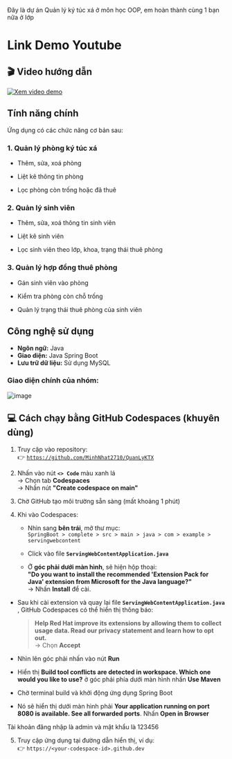 Đây là dự án Quản lý ký túc xá ở môn học OOP, em hoàn thành cùng 1 bạn nữa ở lớp

# **Link Demo Youtube**
## 🎬 Video hướng dẫn
[![Xem video demo](https://img.youtube.com/vi/m_0j-hbpx-w/0.jpg)](https://www.youtube.com/watch?v=m_0j-hbpx-w)



## Tính năng chính
Ứng dụng có các chức năng cơ bản sau:

### **1. Quản lý phòng ký túc xá**

-   Thêm, sửa, xoá phòng
    
-   Liệt kê thông tin phòng
    
-   Lọc phòng còn trống hoặc đã thuê
    

### **2. Quản lý sinh viên**

-   Thêm, sửa, xoá thông tin sinh viên
    
-   Liệt kê sinh viên
    
-   Lọc sinh viên theo lớp, khoa, trạng thái thuê phòng
    

### **3. Quản lý hợp đồng thuê phòng**

-   Gán sinh viên vào phòng
    
-   Kiểm tra phòng còn chỗ trống
    
-   Quản lý trạng thái thuê phòng của sinh viên
    
## Công nghệ sử dụng
- **Ngôn ngữ:** Java
- **Giao diện:** Java Spring Boot
- **Lưu trữ dữ liệu:** Sử dụng MySQL



### **Giao diện chính của nhóm:**

![image](https://github.com/user-attachments/assets/bfcff7fb-f160-466c-81f8-88ff690eb858)

## 💻 Cách chạy bằng GitHub Codespaces (khuyên dùng) 
1.  Truy cập vào repository:  
    👉 [`https://github.com/MinhNhat2710/QuanLyKTX`](https://github.com/MinhNhat2710/QuanLyKTX)
    
2.  Nhấn vào nút **`<> Code`** màu xanh lá  
    → Chọn tab **Codespaces**  
    → Nhấn nút **"Create codespace on main"**
    
3.  Chờ GitHub tạo môi trường sẵn sàng (mất khoảng 1 phút)
    
4.  Khi vào Codespaces:
    
    -   Nhìn sang **bên trái**, mở thư mục:  
        `SpringBoot > complete > src > main > java > com > example > servingwebcontent`
        
    -   Click vào file **`ServingWebContentApplication.java`**
        
    -   Ở **góc phải dưới màn hình**, sẽ hiện hộp thoại:  
        **"Do you want to install the recommended 'Extension Pack for Java' extension from Microsoft for the Java language?"**  
        → Nhấn **Install** để cài.
        
-   Sau khi cài extension và quay lại file **`ServingWebContentApplication.java`** , GitHub Codespaces có thể hiển thị thông báo:
    
    > **Help Red Hat improve its extensions by allowing them to collect usage data. Read our privacy statement and learn how to opt out.**  
    > → Chọn **Accept** 
    
-   Nhìn lên góc phải nhấn vào nút **Run**
- Hiển thị **Build tool conflicts are detected in workspace. Which one would you like to use?** ở góc phải phía dưới màn hình nhấn **Use Maven**
    
-   Chờ terminal build và khởi động ứng dụng Spring Boot
    
-  Nó sẽ hiển thị dưới màn hình phải  **Your application running on port 8080 is available. See all forwarded ports**. Nhấn **Open in Browser**

Tài khoản đăng nhập là admin và mật khẩu là 123456
    
    
5.  Truy cập ứng dụng tại đường dẫn hiển thị, ví dụ:  
    👉 `https://<your-codespace-id>.github.dev`

